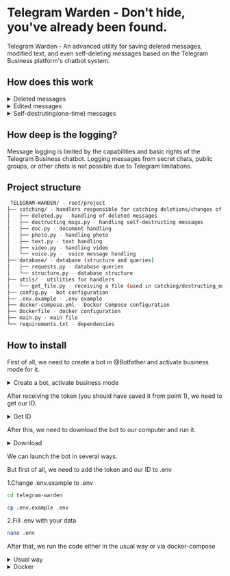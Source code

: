 # Telegram Warden - Don't hide, you've already been found.

Telegram Warden - An advanced utility for saving deleted messages, modified text, and even self-deleting messages based on the Telegram Business platform's chatbot system.

## How does this work

<details>
<summary>Deleted messages</summary>
Any message sent to a chat under the chatbot's control is saved to the database. After handling the message deletion event from the business chat, the bot retrieves the message text and other information from the database and then sends a report to its owner.
</details>

<details>
<summary>Edited messages</summary>
Any change to the chat message text under the chatbot's control is recorded in the database. After handling the message change event, the bot retrieves the message text and its change history (updates) from the database, summarizes it all, and sends the log to the owner.
</details>

<details>
<summary>Self-destruting(one-time) messages</summary>
Self-destructing (one-time) messages cannot be caught in any way, so the message object is retrieved by a person's reply to the one-time message.

The detailed algorithm is described in catching/destructing_msgs.py
</details>

## How deep is the logging?

Message logging is limited by the capabilities and basic rights of the Telegram Business chatbot. Logging messages from secret chats, public groups, or other chats is not possible due to Telegram limitations.

## Project structure

```bash
 TELEGRAM-WARDEN/ - root/project
├── catching/ - handlers responsible for catching deletions/changes of messages of the following types
│   ├── deleted.py - handling of deleted messages
│   ├── destructing_msgs.py - handling self-destructing messages
│   ├── doc.py - document handling
│   ├── photo.py - handling photo
│   ├── text.py - text handling
│   ├── video.py - handling video
│   └── voice.py -  voice message handling
├── database/ - database (structure and queries)
│   ├── requests.py - database queries
│   └── structure.py - database structure
├── utils/ - utilities for handlers
│   └── get_file.py - receiving a file (used in catching/destructing_msgs.py)
├── config.py - bot configuration
├── .env.example - .env example
├── docker-compose.yml - Docker Compose configuration
├── Dockerfile - docker configuration
├── main.py - main file
└── requirements.txt - dependencies
```

## How to install

First of all, we need to create a bot in @Botfather and activate business mode for it.

<details>
<summary>Create a bot, activate business mode</summary>
1.Go to @BotFather PM and create a new bot.(Save the bot token!)

![New bot](https://segs.lol/rsEeeT)

2.Go to my bots and select bot
![To settings](https://segs.lol/E4DFWk)

3.Go to "Bot settings"
![Bot settings](https://segs.lol/McSbJs)

4.And "Business Mode"
![Business Mode](https://segs.lol/qtYkqQ)

5.Turn ON Business mode
![Activate business](https://segs.lol/lx8gBX)
</details>

After receiving the token (you should have saved it from point 1), we need to get our ID.

<details>
<summary>Get ID</summary>
1.Enter @usinfobot in the input field and then enter your username.

![Get id](https://segs.lol/rBY6mo)

2.Select the second item and copy the ID displayed to you (just click on it)
</details>

After this, we need to download the bot to our computer and run it.

<details>
<summary>Download</summary>
1.Git clone

```bash
git clone https://github.com/samikkkkk/telegram-warden.git
```

2.Docker
Will be added later
</details>

We can launch the bot in several ways.

But first of all, we need to add the token and our ID to .env

1.Change .env.example to .env

```bash
cd telegram-warden
```

```bash
cp .env.example .env
```

2.Fill .env with your data

```bash
nano .env
```

After that, we run the code either in the usual way or via docker-compose

<details>
<summary>Usual way</summary>

1.Install dependences

```bash
pip install -r requirements.txt
```

2.Launch

```bash
python3 main.py
```

</details>

<details>
<summary>Docker</summary>

1. Run with one command

```bash
docker-compose up -d
```

## Don't forget to start a conversation with your created bot, otherwise the logs won't be sent